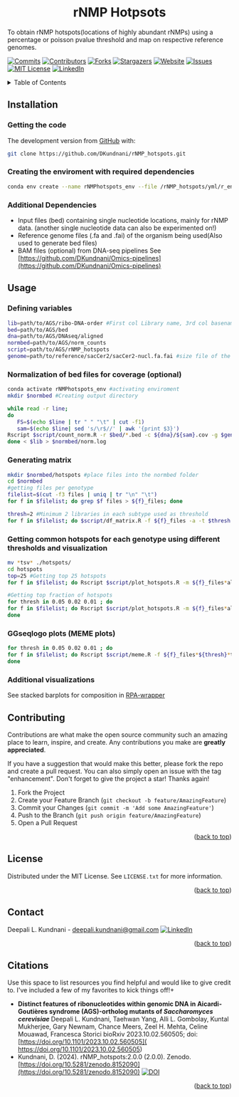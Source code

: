 
<h1 align="center">rNMP Hotpsots</h1>
To obtain rNMP hotspots(locations of highly abundant rNMPs) using a percentage or poisson pvalue threshold and map on respective reference genomes. 

<!-- Improved compatibility of back to top link: See: https://github.com/othneildrew/Best-README-Template/pull/73 -->
<a name="readme-top"></a>
<!--
-->
[![Commits][Commits-shield]][Commits-url]
[![Contributors][contributors-shield]][contributors-url]
[![Forks][forks-shield]][forks-url]
[![Stargazers][stars-shield]][stars-url]
[![Website][website-shield]][website-url]
[![Issues][issues-shield]][issues-url]
[![MIT License][license-shield]][license-url]
[![LinkedIn][linkedin-shield]][linkedin-url]

<!-- TABLE OF CONTENTS -->
<details>
  <summary>Table of Contents</summary>
  <ol>
    <li><a href="##Installation">Installation</a></li>
      <ul>
        <li><a href="###Getting-the-code">Getting the code</a></li>
        <li><a href="###Creating-the-enviroment-with-required-dependencies">Creating the enviroment with required dependencies</a></li>
        <li><a href="###Additional-Dependencies">Additional Dependencies</a></li>
      </ul>
    </li>
    <li><a href="##Usage">Usage</a></li>
      <ul>
        <li><a href="###Defining-variables">Defining variables</a></li>
        <li><a href="###Normalization-of-bed-files-for-coverage-(optional)">Normalization of bed files for coverage (optional)</a></li>
        <li><a href="###Generating-matrix">Generating matrix</a></li>
       <li><a href="###Getting-common-hotspots-for-each-genotype-using-different-thresholds-and-visualization">Getting common hotspots for each genotype using different thresholds and visualization</a></li>
        <li><a href="###GGseqlogo-plots-(MEME plots)">GGseqlogo plots (MEME plots)</a></li>
        <li><a href="###Additional-visualizations">Additional visualizations</a></li>
      </ul>
    <li><a href="##Contributing">Contributing</a></li>
    <li><a href="##License">License</a></li>
    <li><a href="##Contact">Contact</a></li>
    <li><a href="##Citations">Citations</a></li>
  </ol>
</details>

<!-- Installation -->
## Installation
### Getting the code
The development version from [GitHub](https://github.com/) with:
```sh
git clone https://github.com/DKundnani/rNMP_hotspots.git
```
### Creating the enviroment with required dependencies
```sh
conda env create --name rNMPhotspots_env --file /rNMP_hotspots/yml/r_env.yml
```
### Additional Dependencies
* Input files (bed) containing single nucleotide locations, mainly for rNMP data. (another single nucleotide data can also be experimented on!)
* Reference genome files (.fa and .fai) of the organism being used(Also used to generate bed files)
* BAM files (optional) from DNA-seq pipelines See [https://github.com/DKundnani/Omics-pipelines](https://github.com/DKundnani/Omics-pipelines)

<!-- USAGE -->
## Usage
### Defining variables
```bash
lib=path/to/AGS/ribo-DNA-order #First col Library name, 3rd col basename of bam files from DNA-se pipeline, 
bed=path/to/AGS/bed
dna=path/to/AGS/DNAseq/aligned
normbed=path/to/AGS/norm_counts
script=path/to/AGS/rNMP_hotspots
genome=path/to/reference/sacCer2/sacCer2-nucl.fa.fai #size file of the genome
```
### Normalization of bed files for coverage (optional)
```bash
conda activate rNMPhotspots_env #activating enviroment
mkdir $normbed #Creating output directory

while read -r line;
do
   FS=$(echo $line | tr " " "\t" | cut -f1)
   sam=$(echo $line| sed 's/\r$//' | awk '{print $3}') 
Rscript $script/count_norm.R -r $bed/*.bed -c ${dna}/${sam}.cov -g $genome -o $normbed ;
done < $lib > $normbed/norm.log

```
### Generating matrix
```bash
mkdir $normbed/hotspots #place files into the normbed folder
cd $normbed
#getting files per genotype
filelist=$(cut -f3 files | uniq | tr "\n" "\t")
for f in $filelist; do grep $f files > ${f}_files; done 

thresh=2 #Minimum 2 libraries in each subtype used as threshold
for f in $filelist; do $script/df_matrix.R -f ${f}_files -a -t $thresh -c 8 -s -o ${f}_files_${thresh}_common_EF.tsv & done #files contain library information per genotype to be grouped for finding hotspots
```
### Getting common hotspots for each genotype using different thresholds and visualization
```bash
mv *tsv* ./hotspots/
cd hotspots
top=25 #Getting top 25 hotspots
for f in $filelist; do Rscript $script/plot_hotspots.R -m ${f}_files*all -c -g $genome -r BSgenome.Scerevisiae.UCSC.sacCer2 -t $top -v -o . & done

#Getting top fraction of hotspots
for thresh in 0.05 0.02 0.01 ; do
for f in $filelist; do Rscript $script/plot_hotspots.R -m ${f}_files*all -c -g $genome -r BSgenome.Scerevisiae.UCSC.sacCer2 -t $thresh -o . & done
done

```
### GGseqlogo plots (MEME plots)
```bash
for thresh in 0.05 0.02 0.01 ; do
for f in $filelist; do Rscript $script/meme.R -f ${f}_files*${thresh}*top* -c 9 & done #ggseqlogo plots
done
```
### Additional visualizations
See stacked barplots for composition in [RPA-wrapper](https://github.com/DKundnani/RPA-wrapper)


<!-- CONTRIBUTING -->
## Contributing

Contributions are what make the open source community such an amazing place to learn, inspire, and create. Any contributions you make are **greatly appreciated**.

If you have a suggestion that would make this better, please fork the repo and create a pull request. You can also simply open an issue with the tag "enhancement".
Don't forget to give the project a star! Thanks again!

1. Fork the Project
2. Create your Feature Branch (`git checkout -b feature/AmazingFeature`)
3. Commit your Changes (`git commit -m 'Add some AmazingFeature'`)
4. Push to the Branch (`git push origin feature/AmazingFeature`)
5. Open a Pull Request

<p align="right">(<a href="#readme-top">back to top</a>)</p>



<!-- LICENSE -->
## License

Distributed under the MIT License. See `LICENSE.txt` for more information.

<p align="right">(<a href="#readme-top">back to top</a>)</p>



<!-- CONTACT -->
## Contact
Deepali L. Kundnani - [deepali.kundnani@gmail.com](mailto::deepali.kundnani@gmail.com)    [![LinkedIn][linkedin-shield]][linkedin-url] 
<p align="right">(<a href="#readme-top">back to top</a>)</p>

<!-- ACKNOWLEDGMENTS -->
## Citations
Use this space to list resources you find helpful and would like to give credit to. I've included a few of my favorites to kick things off!+
* <b> Distinct features of ribonucleotides within genomic DNA in Aicardi-Goutières syndrome (AGS)-ortholog mutants of <i>Saccharomyces cerevisiae</i> </b>
Deepali L. Kundnani, Taehwan Yang, Alli L. Gombolay, Kuntal Mukherjee, Gary Newnam, Chance Meers, Zeel H. Mehta, Celine Mouawad, Francesca Storici
bioRxiv 2023.10.02.560505; doi:[https://doi.org/10.1101/2023.10.02.560505]( https://doi.org/10.1101/2023.10.02.560505)
* Kundnani, D. (2024). rNMP_hotspots:2.0.0 (2.0.0). Zenodo.  [https://doi.org/10.5281/zenodo.8152090](https://doi.org/10.5281/zenodo.8152090) [![DOI](https://zenodo.org/badge/DOI/10.5281/zenodo.8152090.svg)](https://doi.org/10.5281/zenodo.8152090)

<p align="right">(<a href="#readme-top">back to top</a>)</p>



<!-- MARKDOWN LINKS & IMAGES -->
<!-- https://www.markdownguide.org/basic-syntax/#reference-style-links -->
[contributors-shield]: https://img.shields.io/github/contributors/DKundnani/RPA-wrapper?style=for-the-badge
[contributors-url]: https://github.com/DKundnani/RPA-wrapper/graphs/contributors
[forks-shield]: https://img.shields.io/github/forks/DKundnani/RPA-wrapper?style=for-the-badge
[forks-url]: https://github.com/DKundnani/RPA-wrapper/forks
[stars-shield]: https://img.shields.io/github/stars/DKundnani/RPA-wrapper?style=for-the-badge
[stars-url]: https://github.com/DKundnani/RPA-wrapper/stargazers
[issues-shield]: https://img.shields.io/github/issues/DKundnani/RPA-wrapper?style=for-the-badge
[issues-url]: https://github.com/DKundnani/RPA-wrapper/issues
[license-shield]: https://img.shields.io/github/license/DKundnani/RPA-wrapper?style=for-the-badge
[license-url]: https://github.com/DKundnani/RPA-wrapper/blob/master/LICENSE.txt
[linkedin-shield]: https://img.shields.io/badge/-LinkedIn-black.svg?style=for-the-badge&logo=linkedin&colorB=555
[linkedin-url]: https://linkedin.com/in/deepalik
[product-screenshot]: images/screenshot.png
[commits-url]: https://github.com/DKundnani/RPA-wrapper/pulse
[commits-shield]: https://img.shields.io/github/commit-activity/t/DKundnani/RPA-wrapper?style=for-the-badge
[website-shield]: https://img.shields.io/website?url=http%3A%2F%2Fdkundnani.bio%2F&style=for-the-badge
[website-url]:http://dkundnani.bio/ 
